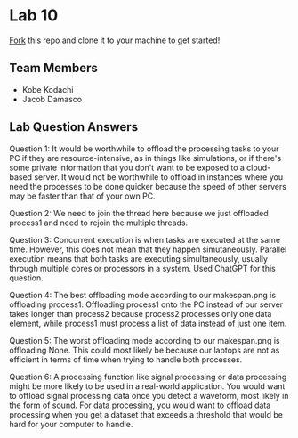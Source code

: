 # Lab 10
[Fork](https://docs.github.com/en/get-started/quickstart/fork-a-repo) this repo and clone it to your machine to get started!

## Team Members
- Kobe Kodachi
- Jacob Damasco

## Lab Question Answers

Question 1: It would be worthwhile to offload the processing tasks to your PC if they are resource-intensive, as in things like simulations, or if there's some private information that you don't want to be exposed to a cloud-based server. It would not be worthwhile to offload in instances where you need the processes to be done quicker because the speed of other servers may be faster than that of your own PC.

Question 2: We need to join the thread here because we just offloaded process1 and need to rejoin the multiple threads.

Question 3: Concurrent execution is when tasks are executed at the same time. However, this does not mean that they happen simutaneously. Parallel execution means that both tasks are executing simultaneously, usually through multiple cores or processors in a system. Used ChatGPT for this question.

Question 4: The best offloading mode according to our makespan.png is offloading process1. Offloading process1 onto the PC instead of our server takes longer than process2 because process2 processes only one data element, while process1 must process a list of data instead of just one item.

Question 5: The worst offloading mode according to our makespan.png is offloading None. This could most likely be because our laptops are not as efficient in terms of time when trying to handle both processes.

Question 6: A processing function like signal processing or data processing might be more likely to be used in a real-world application. You would want to offload signal processing data once you detect a waveform, most likely in the form of sound. For data processing, you would want to offload data processing when you get a dataset that exceeds a threshold that would be hard for your computer to handle. 